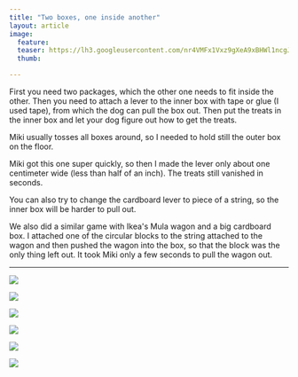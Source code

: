 ```yaml
---
title: "Two boxes, one inside another"
layout: article
image:
  feature:
  teaser: https://lh3.googleusercontent.com/nr4VMFx1Vxz9gXeA9xBHWl1ncgJI6ZLpotnlSlMAzss=w245
  thumb:

---
```


First you need two packages, which the other one needs to fit inside the other. Then you need to attach a lever to the inner box with tape or glue (I used tape), from which the dog can pull the box out. Then put the treats in the inner box and let your dog figure out how to get the treats.

Miki usually tosses all boxes around, so I needed to hold still the outer box on the floor.

Miki got this one super quickly, so then I made the lever only about one centimeter wide (less than half of an inch). The treats still vanished in seconds.

You can also try to change the cardboard lever to piece of a string, so the inner box will be harder to pull out.

We also did a similar game with Ikea's Mula wagon and a big cardboard box. I attached one of the circular blocks to the string attached to the wagon and then pushed the wagon into the box, so that the block was the only thing left out. It took Miki only a few seconds to pull the wagon out.

---

[![](https://lh3.googleusercontent.com/iwLvZH3ZwNqRChgwKbBKG7qoYLj9hSCxcALjUma0Jlo=w800)](https://lh3.googleusercontent.com/iwLvZH3ZwNqRChgwKbBKG7qoYLj9hSCxcALjUma0Jlo=s0)

[![](https://lh3.googleusercontent.com/j9ZgV5DmNXBmsfAk-tGgaOUThBOSuMbEpZJgb8uCE7Y=w800)](https://lh3.googleusercontent.com/j9ZgV5DmNXBmsfAk-tGgaOUThBOSuMbEpZJgb8uCE7Y=s0)

[![](https://lh3.googleusercontent.com/8spx4a3vZUMDaldt3LElCgoeEzrdr-h65ztyceWJqg4=w800)](https://lh3.googleusercontent.com/8spx4a3vZUMDaldt3LElCgoeEzrdr-h65ztyceWJqg4=s0)

[![](https://lh3.googleusercontent.com/Q8kPip_9swawkC9nQgOFppdW0i7nA_yQwao0pBTrMSk=w800)](https://lh3.googleusercontent.com/Q8kPip_9swawkC9nQgOFppdW0i7nA_yQwao0pBTrMSk=s0)

[![](https://lh3.googleusercontent.com/5HowpgAU23x6DWoiWxJm4fCD8IGKaRnHtL79XUlaVE8=w800)](https://lh3.googleusercontent.com/5HowpgAU23x6DWoiWxJm4fCD8IGKaRnHtL79XUlaVE8=s0)

[![](https://lh3.googleusercontent.com/9PgS_A_A7dRSnJ5N1yHmujxj8FgmWWyr8bxpnmhPMSo=w800)](https://lh3.googleusercontent.com/9PgS_A_A7dRSnJ5N1yHmujxj8FgmWWyr8bxpnmhPMSo=s0)
